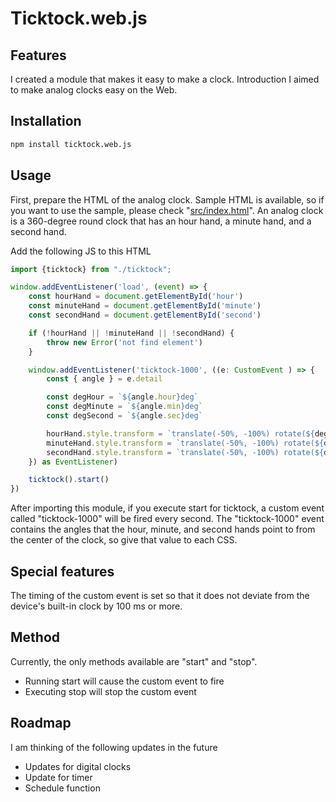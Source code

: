 # Ticktock.web.js

## Features
I created a module that makes it easy to make a clock. Introduction I aimed to make analog clocks easy on the Web.

## Installation

```bash
npm install ticktock.web.js
```

## Usage

First, prepare the HTML of the analog clock. Sample HTML is available, so if you want to use the sample, please check "[src/index.html](src/index.html)".
An analog clock is a 360-degree round clock that has an hour hand, a minute hand, and a second hand.

Add the following JS to this HTML

```typescript
import {ticktock} from "./ticktock";

window.addEventListener('load', (event) => {
    const hourHand = document.getElementById('hour')
    const minuteHand = document.getElementById('minute')
    const secondHand = document.getElementById('second')

    if (!hourHand || !minuteHand || !secondHand) {
        throw new Error('not find element')
    }

    window.addEventListener('ticktock-1000', ((e: CustomEvent ) => {
        const { angle } = e.detail

        const degHour = `${angle.hour}deg`
        const degMinute = `${angle.min}deg`
        const degSecond = `${angle.sec}deg`

        hourHand.style.transform = `translate(-50%, -100%) rotate(${degHour})`
        minuteHand.style.transform = `translate(-50%, -100%) rotate(${degMinute})`
        secondHand.style.transform = `translate(-50%, -100%) rotate(${degSecond})`
    }) as EventListener)

    ticktock().start()
})
```

After importing this module, if you execute start for ticktock, a custom event called "ticktock-1000" will be fired every second.
The "ticktock-1000" event contains the angles that the hour, minute, and second hands point to from the center of the clock, so give that value to each CSS.

## Special features
The timing of the custom event is set so that it does not deviate from the device's built-in clock by 100 ms or more.


## Method
Currently, the only methods available are "start" and "stop".
- Running start will cause the custom event to fire
- Executing stop will stop the custom event

## Roadmap
I am thinking of the following updates in the future
- Updates for digital clocks
- Update for timer
- Schedule function

